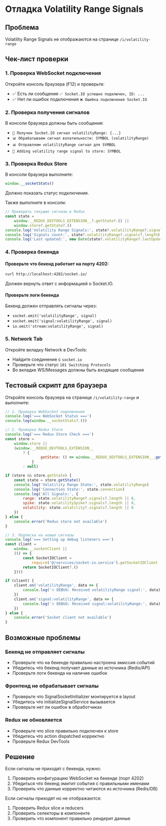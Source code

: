 # Отладка Volatility Range Signals

## Проблема

Volatility Range Signals не отображаются на странице `/i/volatility-range`

## Чек-лист проверки

### 1. Проверка WebSocket подключения

Откройте консоль браузера (F12) и проверьте:

- ✅ Есть ли сообщение `✅ Socket.IO успешно подключен, ID: ...`
- ✅ Нет ли ошибок подключения `❌ Ошибка подключения Socket.IO`

### 2. Проверка получения сигналов

В консоли браузера должны быть сообщения:

- `📨 Получен Socket.IO сигнал volatilityRange: {...}`
- `📊 Обрабатываем сигнал волатильности: SYMBOL (volatilityRange)`
- `📊 Отправляем volatilityRange сигнал для SYMBOL`
- `💾 Adding volatility range signal to store: SYMBOL`

### 3. Проверка Redux Store

В консоли браузера выполните:

```javascript
window.__socketStats()
```

Должно показать статус подключения.

Также выполните в консоли:

```javascript
// Проверить текущие сигналы в Redux
const state =
	window.__REDUX_DEVTOOLS_EXTENSION__?.getState?.() ||
	window.store?.getState?.()
console.log('Volatility Range Signals:', state?.volatilityRange?.signals)
console.log('Signals count:', state?.volatilityRange?.signals?.length)
console.log('Last updated:', new Date(state?.volatilityRange?.lastUpdated))
```

### 4. Проверка бекенда

#### Проверьте что бекенд работает на порту 4202:

```bash
curl http://localhost:4202/socket.io/
```

Должен вернуть ответ с информацией о Socket.IO.

#### Проверьте логи бекенда

Бекенд должен отправлять сигналы через:

- `socket.emit('volatilityRange', signal)`
- `socket.emit('signal:volatilityRange', signal)`
- `io.emit('stream:volatilityRange', signal)`

### 5. Network Tab

Откройте вкладку Network в DevTools:

- Найдите соединение с `socket.io`
- Проверьте что статус `101 Switching Protocols`
- Во вкладке WS/Messages должны быть входящие сообщения

## Тестовый скрипт для браузера

Откройте консоль браузера на странице `/i/volatility-range` и выполните:

```javascript
// 1. Проверка WebSocket подключения
console.log('=== WebSocket Status ===')
console.log(window.__socketStats?.())

// 2. Проверка Redux Store
console.log('=== Redux Store Check ===')
const store =
	window.store ||
	(window.__REDUX_DEVTOOLS_EXTENSION__
		? {
				getState: () => window.__REDUX_DEVTOOLS_EXTENSION__.getState()
			}
		: null)

if (store && store.getState) {
	const state = store.getState()
	console.log('Volatility Range State:', state.volatilityRange)
	console.log('Connection State:', state.connection)
	console.log('All Signals:', {
		range: state.volatilityRange?.signals?.length || 0,
		spike: state.volatilitySpike?.signals?.length || 0,
		volatility: state.volatility?.signals?.length || 0
	})
} else {
	console.error('Redux store not available')
}

// 3. Подписка на новые сигналы
console.log('=== Setting up debug listeners ===')
const client =
	window.__socketClient ||
	(() => {
		const SocketIOClient =
			require('@/services/socket-io.service').getSocketIOClient
		return SocketIOClient?.()
	})()

if (client) {
	client.on('volatilityRange', data => {
		console.log('🔥 DEBUG: Received volatilityRange signal:', data)
	})
	client.on('signal:volatilityRange', data => {
		console.log('🔥 DEBUG: Received signal:volatilityRange:', data)
	})
} else {
	console.error('Socket client not available')
}
```

## Возможные проблемы

### Бекенд не отправляет сигналы

- Проверьте что на бекенде правильно настроена эмиссия событий
- Убедитесь что бекенд получает данные из источника (Redis/API)
- Проверьте логи бекенда на наличие ошибок

### Фронтенд не обрабатывает сигналы

- Проверьте что SignalSocketInitializer монтируется в layout
- Убедитесь что initializeSignalService вызывается
- Проверьте нет ли ошибок в обработчиках

### Redux не обновляется

- Проверьте что slice правильно подключен к store
- Убедитесь что action dispatched корректно
- Проверьте Redux DevTools

## Решение

Если сигналы не приходят с бекенда, нужно:

1. Проверить конфигурацию WebSocket на бекенде (порт 4202)
2. Убедиться что бекенд эмитит события с правильными именами
3. Проверить что данные корректно читаются из источника (Redis/DB)

Если сигналы приходят но не отображаются:

1. Проверить Redux slice и reducers
2. Проверить селекторы в компоненте
3. Проверить что компонент правильно рендерит данные
